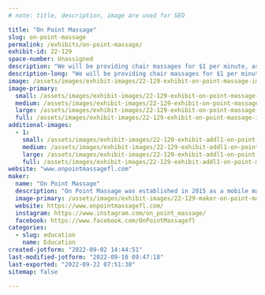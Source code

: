 ```yaml
---
# note: title, description, image are used for SEO

title: "On Point Massage"
slug: on-point-massage
permalink: /exhibits/on-point-massage/
exhibit-id: 22-129
space-number: Unassigned
description: "We will be providing chair massages for $1 per minute, as well as having a prize wheel for makers."
description-long: "We will be providing chair massages for $1 per minute. For younger makers, we will have a prize wheel to spin. We will also be giving away two 1-hour massages each day. These sessions will be done at our office in Winter Park. "
image: /assets/images/exhibit-images/22-129-exhibit-on-point-massage-img-7746-large.JPG
image-primary: 
  small: /assets/images/exhibit-images/22-129-exhibit-on-point-massage-img-7746-small.JPG
  medium: /assets/images/exhibit-images/22-129-exhibit-on-point-massage-img-7746-medium.JPG
  large: /assets/images/exhibit-images/22-129-exhibit-on-point-massage-img-7746-large.JPG
  full: /assets/images/exhibit-images/22-129-exhibit-on-point-massage-img-7746-full.JPG
additional-images: 
  - 1:
    small: /assets/images/exhibit-images/22-129-exhibit-addl1-on-point-massage-img-7747-small.JPG
    medium: /assets/images/exhibit-images/22-129-exhibit-addl1-on-point-massage-img-7747-medium.JPG
    large: /assets/images/exhibit-images/22-129-exhibit-addl1-on-point-massage-img-7747-large.JPG
    full: /assets/images/exhibit-images/22-129-exhibit-addl1-on-point-massage-img-7747-full.JPG
website: "www.onpointmassagefl.com"
maker: 
  name: "On Point Massage"
  description: "On Point Massage was established in 2015 as a mobile massage company. After four years of bringing massage into clients’ homes, it was time to take the next step. In 2019 On Point Massage opened its first brick-and-mortar location in Winter Park, Florida. We are proud to provide massage services customized to each client, corporation, and event at an affordable price. "
  image-primary: /assets/images/exhibit-images/22-129-maker-on-point-massage-11960139-765311596913559-1128015743949356004-n-medium.jpg
  website: https://www.onpointmassagefl.com/
  instagram: https://www.instagram.com/on_point_massage/
  facebook: https://www.facebook.com/OnPointMassagefl
categories: 
  - slug: education
    name: Education
created-jotform: "2022-09-02 14:44:51"
last-modified-jotform: "2022-09-10 09:47:18"
last-exported: "2022-09-22 07:51:30"
sitemap: false

---
```

